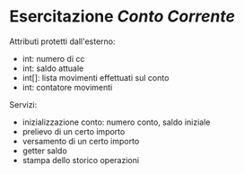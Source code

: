 # Esercitazione _Conto Corrente_

Attributi protetti dall'esterno:
 - int: numero di cc
 - int: saldo attuale
 - int[]: lista movimenti effettuati sul conto
 - int: contatore movimenti

Servizi:
 - inizializzazione conto: numero conto, saldo iniziale
 - prelievo di un certo importo
 - versamento di un certo importo
 - getter saldo
 - stampa dello storico operazioni

